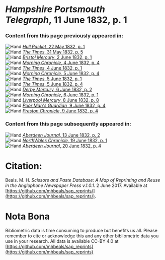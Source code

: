 # *Hampshire Portsmouth Telegraph*, 11 June 1832, p. 1  
  
### Content from this page previously appeared in:  
![Hand](http://scissorsandpaste.net/wp-content/uploads/2017/06/smallhandpointer.png) [*Hull Packet*, 22 May 1832, p. 1](https://mhbeals.github.io/sap_html/Hull-Packet/Hull-Packet-22-May-1832-p-1)  
![Hand](http://scissorsandpaste.net/wp-content/uploads/2017/06/smallhandpointer.png) [*The Times*, 31 May 1832, p. 5](https://mhbeals.github.io/sap_html/The-Times/The-Times-31-May-1832-p-5)  
![Hand](http://scissorsandpaste.net/wp-content/uploads/2017/06/smallhandpointer.png) [*Bristol Mercury*, 2 June 1832, p. 1](https://mhbeals.github.io/sap_html/Bristol-Mercury/Bristol-Mercury-2-June-1832-p-1)  
![Hand](http://scissorsandpaste.net/wp-content/uploads/2017/06/smallhandpointer.png) [*Morning Chronicle*, 4 June 1832, p. 4](https://mhbeals.github.io/sap_html/Morning-Chronicle/Morning-Chronicle-4-June-1832-p-4)  
![Hand](http://scissorsandpaste.net/wp-content/uploads/2017/06/smallhandpointer.png) [*The Times*, 4 June 1832, p. 1](https://mhbeals.github.io/sap_html/The-Times/The-Times-4-June-1832-p-1)  
![Hand](http://scissorsandpaste.net/wp-content/uploads/2017/06/smallhandpointer.png) [*Morning Chronicle*, 5 June 1832, p. 4](https://mhbeals.github.io/sap_html/Morning-Chronicle/Morning-Chronicle-5-June-1832-p-4)  
![Hand](http://scissorsandpaste.net/wp-content/uploads/2017/06/smallhandpointer.png) [*The Times*, 5 June 1832, p. 1](https://mhbeals.github.io/sap_html/The-Times/The-Times-5-June-1832-p-1)  
![Hand](http://scissorsandpaste.net/wp-content/uploads/2017/06/smallhandpointer.png) [*The Times*, 5 June 1832, p. 4](https://mhbeals.github.io/sap_html/The-Times/The-Times-5-June-1832-p-4)  
![Hand](http://scissorsandpaste.net/wp-content/uploads/2017/06/smallhandpointer.png) [*Derby Mercury*, 6 June 1832, p. 2](https://mhbeals.github.io/sap_html/Derby-Mercury/Derby-Mercury-6-June-1832-p-2)  
![Hand](http://scissorsandpaste.net/wp-content/uploads/2017/06/smallhandpointer.png) [*Morning Chronicle*, 6 June 1832, p. 1](https://mhbeals.github.io/sap_html/Morning-Chronicle/Morning-Chronicle-6-June-1832-p-1)  
![Hand](http://scissorsandpaste.net/wp-content/uploads/2017/06/smallhandpointer.png) [*Liverpool Mercury*, 8 June 1832, p. 8](https://mhbeals.github.io/sap_html/Liverpool-Mercury/Liverpool-Mercury-8-June-1832-p-8)  
![Hand](http://scissorsandpaste.net/wp-content/uploads/2017/06/smallhandpointer.png) [*Poor Man's Guardian*, 9 June 1832, p. 4](https://mhbeals.github.io/sap_html/Poor-Man's-Guardian/Poor-Man's-Guardian-9-June-1832-p-4)  
![Hand](http://scissorsandpaste.net/wp-content/uploads/2017/06/smallhandpointer.png) [*Preston Chronicle*, 9 June 1832, p. 4](https://mhbeals.github.io/sap_html/Preston-Chronicle/Preston-Chronicle-9-June-1832-p-4)  
  
### Content from this page subsequently appeared in:  
![Hand](http://scissorsandpaste.net/wp-content/uploads/2017/06/smallhandpointer.png) [*Aberdeen Journal*, 13 June 1832, p. 2](https://mhbeals.github.io/sap_html/Aberdeen-Journal/Aberdeen-Journal-13-June-1832-p-2)  
![Hand](http://scissorsandpaste.net/wp-content/uploads/2017/06/smallhandpointer.png) [*NorthWales Chronicle*, 19 June 1832, p. 1](https://mhbeals.github.io/sap_html/NorthWales-Chronicle/NorthWales-Chronicle-19-June-1832-p-1)  
![Hand](http://scissorsandpaste.net/wp-content/uploads/2017/06/smallhandpointer.png) [*Aberdeen Journal*, 20 June 1832, p. 4](https://mhbeals.github.io/sap_html/Aberdeen-Journal/Aberdeen-Journal-20-June-1832-p-4)  


# Citation: 

Beals. M. H. *Scissors and Paste Database: A Map of Reprinting and Reuse in the Anglophone Newspaper Press v.1.0.1.* 2 June 2017. Available at [https://github.com/mhbeals/sap_reprints/](https://github.com/mhbeals/sap_reprints/). 

# Nota Bona

Bibliometric data is time consuming to produce but benefits us all. Please remember to cite or acknowledge this and any other bibliometric data you use in your research. All data is available CC-BY 4.0 at [https://github.com/mhbeals/sap_reprints](https://github.com/mhbeals/sap_reprints)